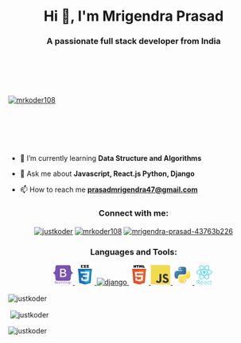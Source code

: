 

<h1 align="center">Hi 👋, I'm Mrigendra Prasad</h1>
<h3 align="center">A passionate full stack developer from India</h3>





<p align="left" style="margin:100px auto;"> <a href="https://twitter.com/mrkoder108" target="blank"><img src="https://img.shields.io/twitter/follow/mrkoder108?logo=twitter&style=for-the-badge" alt="mrkoder108" /></a> </p>

- 🌱 I’m currently learning **Data Structure and Algorithms**

- 💬 Ask me about **Javascript, React.js Python, Django**

- 📫 How to reach me **prasadmrigendra47@gmail.com**

<h3 align="center">Connect with me:</h3>



<p align="center">
<a href="https://codepen.io/justkoder" target="blank"><img align="center" src="https://raw.githubusercontent.com/rahuldkjain/github-profile-readme-generator/master/src/images/icons/Social/codepen.svg" alt="justkoder" height="30" width="40" /></a>
<a href="https://twitter.com/mrkoder108" target="blank"><img align="center" src="https://raw.githubusercontent.com/rahuldkjain/github-profile-readme-generator/master/src/images/icons/Social/twitter.svg" alt="mrkoder108" height="30" width="40" /></a>
<a href="https://linkedin.com/in/mrigendra-prasad-43763b226" target="blank"><img align="center" src="https://raw.githubusercontent.com/rahuldkjain/github-profile-readme-generator/master/src/images/icons/Social/linked-in-alt.svg" alt="mrigendra-prasad-43763b226" height="30" width="40" /></a>
</p>
<h3 align="center">Languages and Tools:</h3>
<p align="center"> <a href="https://getbootstrap.com" target="_blank" rel="noreferrer"> <img src="https://raw.githubusercontent.com/devicons/devicon/master/icons/bootstrap/bootstrap-plain-wordmark.svg" alt="bootstrap" width="40" height="40"/> </a> <a href="https://www.w3schools.com/css/" target="_blank" rel="noreferrer"> <img src="https://raw.githubusercontent.com/devicons/devicon/master/icons/css3/css3-original-wordmark.svg" alt="css3" width="40" height="40"/> </a> <a href="https://www.djangoproject.com/" target="_blank" rel="noreferrer"> <img src="https://cdn.worldvectorlogo.com/logos/django.svg" alt="django" width="40" height="40"/> </a> <a href="https://www.w3.org/html/" target="_blank" rel="noreferrer"> <img src="https://raw.githubusercontent.com/devicons/devicon/master/icons/html5/html5-original-wordmark.svg" alt="html5" width="40" height="40"/> </a> <a href="https://developer.mozilla.org/en-US/docs/Web/JavaScript" target="_blank" rel="noreferrer"> <img src="https://raw.githubusercontent.com/devicons/devicon/master/icons/javascript/javascript-original.svg" alt="javascript" width="40" height="40"/> </a> <a href="https://www.python.org" target="_blank" rel="noreferrer"> <img src="https://raw.githubusercontent.com/devicons/devicon/master/icons/python/python-original.svg" alt="python" width="40" height="40"/> </a> <a href="https://reactjs.org/" target="_blank" rel="noreferrer"> <img src="https://raw.githubusercontent.com/devicons/devicon/master/icons/react/react-original-wordmark.svg" alt="react" width="40" height="40"/> </a> </p>

<p><img align="center" src="https://github-readme-stats.vercel.app/api/top-langs?username=justkoder&show_icons=true&locale=en&layout=compact" alt="justkoder" /></p>

<p>&nbsp;<img align="center" src="https://github-readme-stats.vercel.app/api?username=justkoder&show_icons=true&locale=en" alt="justkoder" /></p>

<p><img align="center" src="https://github-readme-streak-stats.herokuapp.com/?user=justkoder&" alt="justkoder" /></p>
